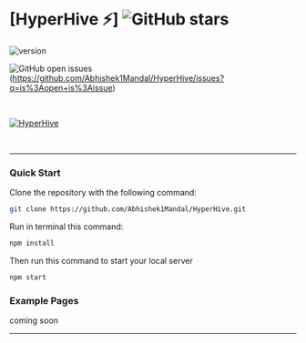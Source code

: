# [HyperHive ⚡️] ![GitHub stars](https://img.shields.io/github/stars/Abhishek1Mandal/HyperHive?style=social&logo=github&label=GitHub%20Stars)

![version](https://img.shields.io/badge/version-1.1.1-brightgreen.svg)

<!-- ![license](https://img.shields.io/badge/license-MIT-blue.svg) -->

![GitHub open issues](https://img.shields.io/github/issues/Abhishek1Mandal/HyperHive?style=flat-square&logo=github&label=Open%20Issues&labelColor=orange&color=red)
(https://github.com/Abhishek1Mandal/HyperHive/issues?q=is%3Aopen+is%3Aissue)

<p>&nbsp;</p>

[<img alt="HyperHive" src="https://ibb.co/7JSwrwx" /> ](https://github.com/Abhishek1Mandal/HyperHive)

<p>&nbsp;</p>

---

<!-- ### Introduction -->

### Quick Start

<!-- Install HyperHive by running the following: -->

Clone the repository with the following command:

```bash
git clone https://github.com/Abhishek1Mandal/HyperHive.git
```

Run in terminal this command:

```bash
npm install
```

Then run this command to start your local server

```bash
npm start
```

### Example Pages

coming soon

<!-- If you want to get inspiration or just show something directly to your clients,
you can jump start your development with our pre-built example pages. You will
be able to quickly set up the basic structure for your web project. View
<a href="https://horizon-ui.com/horizon-ui-chakra/?ref=readme-horizon" target="_blank">example
pages here.</a> -->

<!-- ### Reporting Issues

We use GitHub Issues as the official bug tracker for the HyperHive. Here are
some advices for our users that want to report an issue:

1. Make sure that you are using the latest version of the HyperHive.
   Check the CHANGELOG from your dashboard on our
2. Providing us reproducible steps for the issue will shorten the time it takes
   for it to be fixed.
3. Some issues may be browser specific, so specifying in what browser you
   encountered the issue might help. -->

---
